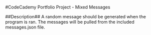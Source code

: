 #CodeCademy Portfolio Project - Mixed Messages

##Description##
A random message should be generated when the program is ran. The messages will be pulled from the included messages.json file.

